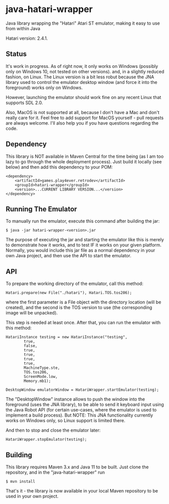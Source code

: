 # java-hatari-wrapper

Java library wrapping the "Hatari" Atari ST emulator, making it easy to use from within Java

Hatari version: 2.4.1.

## Status

It's work in progress. As of right now, it only works on Windows (possibly only on Windows 10, not tested on other versions).
and, in a slightly reduced fashion, on Linux. The Linux version is a bit less robut because the JNA library used to control
the emulator desktop window (and force it into the foreground) works only on Windows. 

However, launching the emulator should work fine on any recent Linux that supports SDL 2.0.

Also, MacOS is not supported at all, because I don't have a Mac and don't really care for it. Feel free to
add support for MacOS yourself - pull requests are always welcome. I'll also help you if you have questions
regarding the code.

## Dependency

This library is NOT available in Maven Central for the time being (as I am too lazy to go through the
whole deployment process). Just build it locally (see below) and then add this dependency to your POM:

```
<dependency>
    <artifactId>games.play4ever.retrodev</artifactId>
    <groupId>hatari-wrapper</groupId>
    <version>...CURRENT LIBRARY VERSION...</version>
</dependency>
```

## Running The Emulator

To manually run the emulator, execute this command after building the jar:

`
$ java -jar hatari-wrapper-<version>.jar
`

The purpose of executing the jar and starting the emulator like this is merely to demonstrate
how it works, and to test IF it works on your given platform. Normally, you would include
this jar file as a normal dependency in your own Java project, and then use the API to
start the emulator.

## API

To prepare the working directory of the emulator, call this method:

`
Hatari.prepare(new File("./hatari"), Hatari.TOS.tos206);
`

where the first parameter is a File object with the directory location (will be created),
and the second is the TOS version to use (the corresponding image will be unpacked).

This step is needed at least once. After that, you can run the emulator with this method:

```
HatariInstance testing = new HatariInstance("testing",
        true,
        false,
        true,
        true,
        true,
        true,
        MachineType.ste,
        TOS.tos206,
        ScreenMode.low,
        Memory.mb1);

DesktopWindow emulatorWindow = HatariWrapper.startEmulator(testing);
```

The "DesktopWindow" instance allows to push the window into the foreground (uses the JNA library),
to be able to send it keyboard input using the Java Robot API (for certain use-cases, where the emulator
is used to implement a build process). But NOTE: This JNA functionality currently works on Windows only,
so Linux support is limited there.

And then to stop and close the emulator later:

```
HatariWrapper.stopEmulator(testing);
```

## Building

This library requires Maven 3.x and Java 11 to be built. Just clone the repository, and in the "java-hatari-wrapper" run

`
$ mvn install
`

That's it - the library is now available in your local Maven repository to be used in your own project.